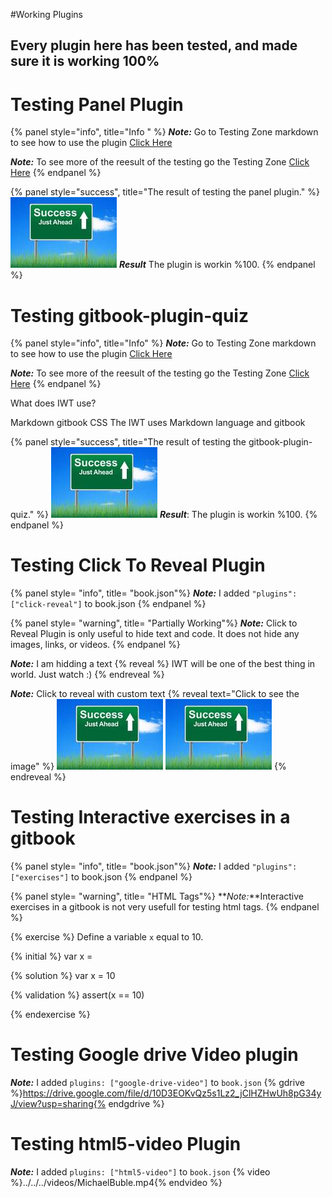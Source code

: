 #Working Plugins 
## Every plugin here has been tested, and made sure it is working 100%

# Testing Panel Plugin
{% panel style="info", title="Info " %}
**_Note:_** Go to Testing Zone markdown to see how to use the plugin
[Click Here](../TestingZone/index.md)

**_Note:_** To see more of the reesult of the testing go the Testing Zone
[Click Here](../TestingZone/index.md)
{% endpanel %}

{% panel style="success", title="The result of testing the panel plugin." %} 
![The answer is YES](images/success.jpg)
**_Result_** The plugin is workin %100.
{% endpanel %}

# Testing gitbook-plugin-quiz
{% panel style="info", title="Info" %}
**_Note:_** Go to Testing Zone markdown to see how to use the plugin
[Click Here](../TestingZone/index.md)

**_Note:_** To see more of the reesult of the testing go the Testing Zone
[Click Here](../TestingZone/index.md)
{% endpanel %}
<quiz name= "Quiz time, This is the title of the quiz" >
    <question multiple>
        <p>What does IWT use?</p>
        <answer correct> Markdown</answer>
        <answer correct> gitbook</answer>
        <answer> CSS </answer>
        <explanation>The IWT uses Markdown language and gitbook</explanation>
    </question>
</quiz>

{% panel style="success", title="The result of testing the gitbook-plugin-quiz." %} 
![The answer is YES](images/success.jpg)
**_Result_**: The plugin is workin %100.
{% endpanel %}

# Testing Click To Reveal Plugin
{% panel style= "info", title= "book.json"%}
**_Note:_** I added `"plugins":["click-reveal"]` to book.json
{% endpanel %}

{% panel style= "warning", title= "Partially Working"%}
**_Note:_** Click to Reveal Plugin is only useful to hide text and code. It does not hide any images, links, or videos. 
{% endpanel %}

**_Note:_** I am hidding a text 
{% reveal %}
    IWT will be one of the best thing in world. Just watch :)
{% endreveal %}

**_Note:_** Click to reveal with custom text
{% reveal text="Click to see the image" %}
    ![success image](images/success.jpg)
    <img src="images/success.jpg" alt="Smiley face">
{% endreveal %}

# Testing Interactive exercises in a gitbook

{% panel style= "info", title= "book.json"%}
**_Note:_** I added `"plugins":["exercises"]` to book.json
{% endpanel %}

{% panel style= "warning", title= "HTML Tags"%}
**_Note:_**Interactive exercises in a gitbook is not very usefull for testing html tags.
{% endpanel %}

{% exercise %}
Define a variable `x` equal to 10.

{% initial %}
var x =

{% solution %}
var x = 10 

{% validation %}
assert(x == 10) 

{% endexercise %}

# Testing Google drive Video plugin
**_Note:_** I added `plugins: ["google-drive-video"]` to `book.json`
{% gdrive %}https://drive.google.com/file/d/10D3EOKvQz5s1Lz2_jClHZHwUh8pG34yJ/view?usp=sharing{% endgdrive %}

# Testing html5-video Plugin
**_Note:_** I added `plugins: ["html5-video"]` to `book.json`
{% video %}../../../videos/MichaelBuble.mp4{% endvideo %}
